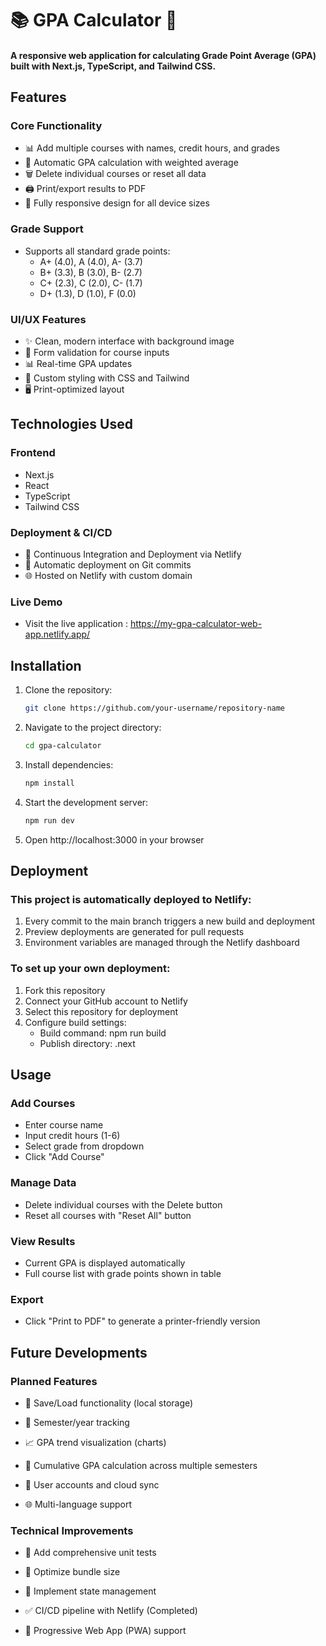 
# 📚 GPA Calculator 🧮

#### A responsive web application for calculating Grade Point Average (GPA) built with Next.js, TypeScript, and Tailwind CSS.

## Features

### Core Functionality
- 📊 Add multiple courses with names, credit hours, and grades
- 🧮 Automatic GPA calculation with weighted average
- 🗑️ Delete individual courses or reset all data
- 🖨️ Print/export results to PDF
- 📱 Fully responsive design for all device sizes

### Grade Support
- Supports all standard grade points:
  - A+ (4.0), A (4.0), A- (3.7)
  - B+ (3.3), B (3.0), B- (2.7)
  - C+ (2.3), C (2.0), C- (1.7)
  - D+ (1.3), D (1.0), F (0.0)

### UI/UX Features
- ✨ Clean, modern interface with background image
- 📝 Form validation for course inputs
- 📊 Real-time GPA updates
- 🎨 Custom styling with CSS and Tailwind
- 🖥️ Print-optimized layout

## Technologies Used

### Frontend
  - Next.js 
  - React 
  - TypeScript
  - Tailwind CSS
    
### Deployment & CI/CD
  - 🚀 Continuous Integration and Deployment via Netlify
  - 🔄 Automatic deployment on Git commits
  - 🌐 Hosted on Netlify with custom domain

### Live Demo
  - Visit the live application : https://my-gpa-calculator-web-app.netlify.app/

## Installation

1. Clone the repository:
   ```bash
   git clone https://github.com/your-username/repository-name

2. Navigate to the project directory:
   ```bash
   cd gpa-calculator

3. Install dependencies:
   ```bash
   npm install

4. Start the development server:
   ```bash
   npm run dev

5. Open http://localhost:3000 in your browser

## Deployment

### This project is automatically deployed to Netlify:

1) Every commit to the main branch triggers a new build and deployment
2) Preview deployments are generated for pull requests
3) Environment variables are managed through the Netlify dashboard

### To set up your own deployment:

1) Fork this repository
2) Connect your GitHub account to Netlify
3) Select this repository for deployment
4) Configure build settings:
    + Build command: npm run build
    + Publish directory: .next

## Usage

### Add Courses
   - Enter course name
   - Input credit hours (1-6)
   - Select grade from dropdown
   - Click "Add Course"

### Manage Data 
   - Delete individual courses with the Delete button
   - Reset all courses with "Reset All" button

### View Results
   - Current GPA is displayed automatically
   - Full course list with grade points shown in table

### Export
   - Click "Print to PDF" to generate a printer-friendly version

## Future Developments

### Planned Features

- 🔄 Save/Load functionality (local storage)

- 📅 Semester/year tracking

- 📈 GPA trend visualization (charts)

- 🔢 Cumulative GPA calculation across multiple semesters

- 👤 User accounts and cloud sync

- 🌐 Multi-language support

### Technical Improvements
- 🧪 Add comprehensive unit tests

- 🚀 Optimize bundle size

- 🔄 Implement state management 

- ✅ CI/CD pipeline with Netlify (Completed)

- 📱 Progressive Web App (PWA) support


